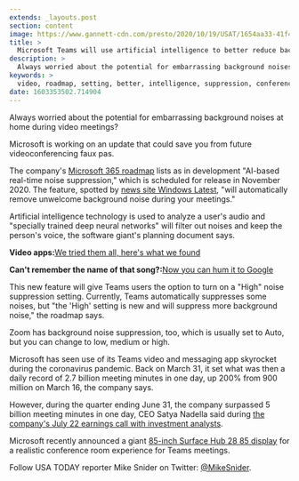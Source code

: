 ```yaml
--- 
extends: _layouts.post 
section: content 
image: https://www.gannett-cdn.com/presto/2020/10/19/USAT/1654aa33-41f4-472f-bec8-8611ce1b3460-Microsoft-Teams-Breakout-Rooms.jpg?crop=1469,826,x0,y22&width=1469&height=826&format=pjpg&auto=webp 
title: > 
  Microsoft Teams will use artificial intelligence to better reduce background noises in video conferences 
description: > 
  Always worried about the potential for embarrassing background noises at home during video meetings?The feature, spotted by news site Windows Latest, "will automatically remove unwelcome background noise during your meetings.":Now you can hum it to GoogleThis new feature will give Teams users the option to turn on a "High" noise suppression setting.Zoom has background noise suppression, too, which is usually set to Auto, but you can change to low, medium or high.Microsoft has seen use of its Teams video and messaging app skyrocket during the coronavirus pandemic. 
keywords: > 
  video, roadmap, setting, better, intelligence, suppression, conferences, artificial, users, noises, set, reduce, microsoft, teams, background, noise 
date: 1603353502.714904 
--- 
```

<div><p class="teal-video-wrap"></p><p class="gnt_em_vt"></p><p class="gnt_em_vb gnt_em_vb__te"></p><p class="gnt_ar_b_p">Always worried about the potential for embarrassing background noises at home during video meetings?</p><p class="gnt_ar_b_p">Microsoft is working on an update that could save you from future videoconferencing faux pas.</p><p class="gnt_ar_b_p">The company's <a href="https://www.microsoft.com/en-in/microsoft-365/roadmap?filters=Microsoft%20Teams&amp;searchterms=noise" target="_blank" rel="noopener" class="gnt_ar_b_a">Microsoft 365 roadmap</a> lists as in development "AI-based real-time noise suppression," which is scheduled for release in November 2020. The feature, spotted by <a href="https://www.windowslatest.com/2020/10/18/microsoft-teams-update-will-reduce-background-noise/" target="_blank" rel="noopener" class="gnt_ar_b_a">news site Windows Latest</a>, "will automatically remove unwelcome background noise during your meetings."</p><p class="gnt_ar_b_p">Artificial intelligence technology is used to analyze a user's audio and "specially trained deep neural networks" will filter out noises and keep the person's voice, the software giant's planning document says.&#160;</p><p class="gnt_ar_b_p"><strong class="gnt_ar_b_al">Video apps:</strong><a href="https://www.usatoday.com/story/tech/2020/08/27/zooms-out-so-try-google-meet-webex-skype-instead-we-rate-them/3438576001/" target="_blank" rel="noopener" class="gnt_ar_b_a">We tried them all, here's what we found</a></p><p class="gnt_ar_b_p"><strong class="gnt_ar_b_al">Can't remember the name of that song?:</strong><a href="https://www.usatoday.com/story/tech/2020/10/16/google-song-search-music-hum-whistle-sing/3684720001/" target="_blank" rel="noopener" class="gnt_ar_b_a">Now you can hum it to Google</a></p><p id="~ad-slot-7103-usatoday-native-article_link-tech-2" class="gnt_x_sl gnt_x_al"></p><p class="gnt_ar_b_p">This new feature will give Teams users the option to turn on a "High" noise suppression setting. Currently, Teams automatically suppresses some noises, but "the 'High'&#160;setting&#160;is new and will suppress more background noise," the roadmap says.</p><p class="gnt_ar_b_p">Zoom has background noise suppression, too, which is usually set to Auto, but you can change to low, medium or high.</p><p class="gnt_ar_b_p">Microsoft has seen use of its Teams video and messaging app skyrocket during the coronavirus pandemic. Back on March 31, it set what was then a daily record of 2.7 billion meeting minutes in one day, up 200% from 900 million on March 16, the company says.</p><p class="gnt_ar_b_p">However, during the quarter ending June&#160;31, the company surpassed 5 billion meeting minutes in one day, CEO Satya Nadella said during <a href="https://view.officeapps.live.com/op/view.aspx?src=https://c.s-microsoft.com/en-us/CMSFiles/TranscriptFY20Q4.docx?version=0d57e08d-7bdf-419e-da08-e83b4800706a" target="_blank" rel="noopener" class="gnt_ar_b_a">the company's July 22 earnings call with investment analysts</a>.</p><p class="gnt_ar_b_p">Microsoft recently announced a giant <a href="https://www.usatoday.com/story/tech/2020/09/22/microsoft-surface-hub-teams-meetings/5858610002/" target="_blank" rel="noopener" class="gnt_ar_b_a">85-inch Surface Hub 28 85 display</a>&#160;for a realistic conference room experience for Teams meetings.</p><p class="gnt_ar_b_p">Follow USA TODAY reporter Mike Snider on Twitter: <a href="http://twitter.com/MikeSnider" target="_blank" rel="noopener" class="gnt_ar_b_a">@MikeSnider</a>.</p></div>